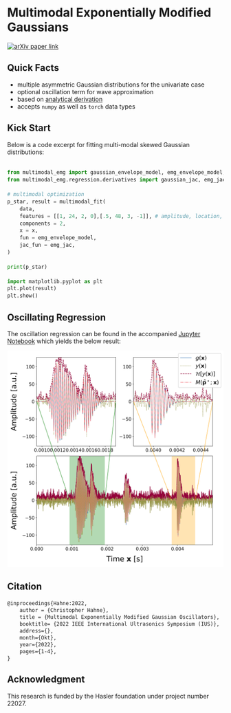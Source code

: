 # Multimodal Exponentially Modified Gaussians

[![arXiv paper link](https://img.shields.io/badge/paper-arXiv:2209.12202-red)](https://arxiv.org/pdf/2209.12202.pdf)

## Quick Facts
- multiple asymmetric Gaussian distributions for the univariate case
- optional oscillation term for wave approximation
- based on [analytical derivation](./docs/exp_mod_gauss_wave_partial_derivative.pdf)
- accepts ```numpy``` as well as ```torch``` data types

## Kick Start

Below is a code excerpt for fitting multi-modal skewed Gaussian distributions:

```python

from multimodal_emg import gaussian_envelope_model, emg_envelope_model, emg_wave_model
from multimodal_emg.regression.derivatives import gaussian_jac, emg_jac, oemg_jac

# multimodal optimization
p_star, result = multimodal_fit(
    data,
    features = [[1, 24, 2, 0],[.5, 48, 3, -1]], # amplitude, location, spread, skew
    components = 2,
    x = x,
    fun = emg_envelope_model,
    jac_fun = emg_jac,
)

print(p_star)

import matplotlib.pyplot as plt
plt.plot(result)
plt.show()
```

## Oscillating Regression

The oscillation regression can be found in the accompanied [Jupyter Notebook](./mm_emg_example.ipynb) which yields the below result:

[![Oscillating Multi-Modal EMG](./docs/figs/denoising_emg.svg)](./mm_emg_example.ipynb)

## Citation

```
@inproceedings{Hahne:2022,
    author = {Christopher Hahne},
    title = {Multimodal Exponentially Modified Gaussian Oscillators},
    booktitle= {2022 IEEE International Ultrasonics Symposium (IUS)},
    address={},
    month={Okt},
    year={2022},
    pages={1-4},
}
```

## Acknowledgment

This research is funded by the Hasler foundation under project number 22027.
